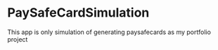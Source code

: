 # PaySafeCardSimulation
This app is only simulation of generating paysafecards as my portfolio project
